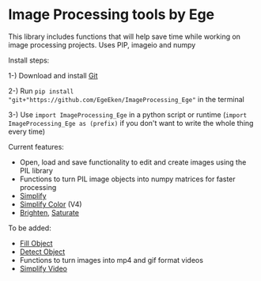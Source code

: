 # Image Processing tools by Ege

This library includes functions that will help save time while working on image processing projects.
Uses PIP, imageio and numpy

Install steps:

1-) Download and install [Git](https://git-scm.com/downloads)

2-) Run `pip install "git+"https://github.com/EgeEken/ImageProcessing_Ege"` in the terminal

3-) Use `import ImageProcessing_Ege` in a python script or runtime (`import ImageProcessing_Ege as (prefix)` if you don't want to write the whole thing every time)

Current features:

- Open, load and save functionality to edit and create images using the PIL library
- Functions to turn PIL image objects into numpy matrices for faster processing
- [Simplify](https://github.com/EgeEken/Simplify)
- [Simplify Color](https://github.com/EgeEken/Simplify-Color) (V4)
- [Brighten](https://github.com/EgeEken/Brighten), [Saturate](https://github.com/EgeEken/Saturate)


To be added:

- [Fill Object](https://github.com/EgeEken/Fill-Object)
- [Detect Object](https://github.com/EgeEken/Detect-Object)
- Functions to turn images into mp4 and gif format videos
- [Simplify Video](https://github.com/EgeEken/Simplify-Video)
